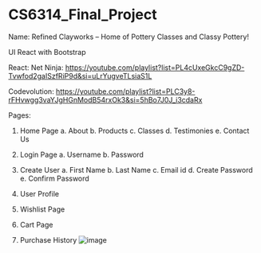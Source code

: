 # CS6314_Final_Project

Name: Refined Clayworks – Home of Pottery Classes and Classy Pottery!

UI
React with Bootstrap

React: 
Net Ninja: https://youtube.com/playlist?list=PL4cUxeGkcC9gZD-Tvwfod2gaISzfRiP9d&si=uLrYugveTLsiaS1L

Codevolution: https://youtube.com/playlist?list=PLC3y8-rFHvwgg3vaYJgHGnModB54rxOk3&si=5hBo7J0J_i3cdaRx

Pages:
1.	Home Page
  a.	About
  b.	Products
  c.	Classes
  d.	Testimonies
  e.	Contact Us

2.	Login Page
  a.	Username
  b.	Password

3.	Create User
  a.	First Name
  b.	Last Name
  c.	Email id
  d.	Create Password
  e.	Confirm Password

4.	User Profile
5.	Wishlist Page
6.	Cart Page
7.	Purchase History
![image](https://github.com/aditiraoka/CS6314_Final_Project/assets/69102364/576f2fba-48f7-49e9-8a14-96b5a54ad7d9)
